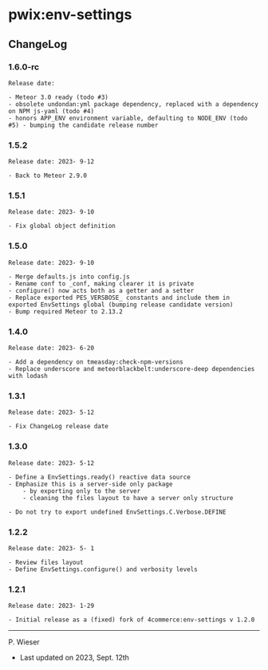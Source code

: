 # pwix:env-settings

## ChangeLog

### 1.6.0-rc

    Release date: 

    - Meteor 3.0 ready (todo #3)
    - obsolete undondan:yml package dependency, replaced with a dependency on NPM js-yaml (todo #4)
    - honors APP_ENV environment variable, defaulting to NODE_ENV (todo #5) - bumping the candidate release number

### 1.5.2

    Release date: 2023- 9-12

    - Back to Meteor 2.9.0

### 1.5.1

    Release date: 2023- 9-10

    - Fix global object definition

### 1.5.0

    Release date: 2023- 9-10

    - Merge defaults.js into config.js
    - Rename conf to _conf, making clearer it is private
    - configure() now acts both as a getter and a setter
    - Replace exported PES_VERSBOSE_ constants and include them in exported EnvSettings global (bumping release candidate version)
    - Bump required Meteor to 2.13.2

### 1.4.0

    Release date: 2023- 6-20

    - Add a dependency on tmeasday:check-npm-versions
    - Replace underscore and meteorblackbelt:underscore-deep dependencies with lodash

### 1.3.1

    Release date: 2023- 5-12

    - Fix ChangeLog release date

### 1.3.0

    Release date: 2023- 5-12

    - Define a EnvSettings.ready() reactive data source
    - Emphasize this is a server-side only package
        - by exporting only to the server
        - cleaning the files layout to have a server only structure

    - Do not try to export undefined EnvSettings.C.Verbose.DEFINE

### 1.2.2

    Release date: 2023- 5- 1

    - Review files layout
    - Define EnvSettings.configure() and verbosity levels

### 1.2.1

    Release date: 2023- 1-29

    - Initial release as a (fixed) fork of 4commerce:env-settings v 1.2.0

---
P. Wieser
- Last updated on 2023, Sept. 12th
